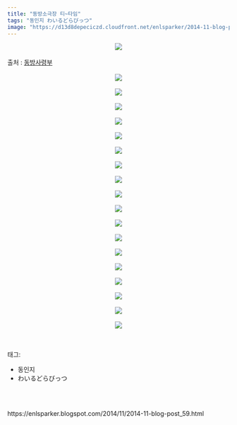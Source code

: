 ```yaml
---
title: "동방소극장 티~타임"
tags: "동인지 わいるどらびっつ"
image: "https://d13d8depeciczd.cloudfront.net/enlsparker/2014-11-blog-post_59/001.jpg"
---
```

<div class="article">
<div class="post-body entry-content" id="post-body-5255500086514114600" itemprop="description articleBody">
<div class="separator" style="clear: both; text-align: center;">
<img src="{{ site.imgserver12 }}/enlsparker/2014-11-blog-post_59/001.jpg"/></div>
<br/>
<a name="more"></a>출처 : <a href="http://cafe.naver.com/touhouheadquarters">동방사령부</a><br/>
<br/>
<div class="separator" style="clear: both; text-align: center;">
<img src="{{ site.imgserver12 }}/enlsparker/2014-11-blog-post_59/002.jpg"/></div>
<br/>
<div class="separator" style="clear: both; text-align: center;">
<img src="{{ site.imgserver12 }}/enlsparker/2014-11-blog-post_59/003.jpg"/></div>
<br/>
<div class="separator" style="clear: both; text-align: center;">
<img src="{{ site.imgserver12 }}/enlsparker/2014-11-blog-post_59/004.jpg"/></div>
<br/>
<div class="separator" style="clear: both; text-align: center;">
<img src="{{ site.imgserver12 }}/enlsparker/2014-11-blog-post_59/005.jpg"/></div>
<br/>
<div class="separator" style="clear: both; text-align: center;">
<img src="{{ site.imgserver12 }}/enlsparker/2014-11-blog-post_59/006.jpg"/></div>
<br/>
<div class="separator" style="clear: both; text-align: center;">
<img src="{{ site.imgserver12 }}/enlsparker/2014-11-blog-post_59/007.jpg"/></div>
<br/>
<div class="separator" style="clear: both; text-align: center;">
<img src="{{ site.imgserver12 }}/enlsparker/2014-11-blog-post_59/008.jpg"/></div>
<br/>
<div class="separator" style="clear: both; text-align: center;">
<img src="{{ site.imgserver12 }}/enlsparker/2014-11-blog-post_59/009.jpg"/></div>
<br/>
<div class="separator" style="clear: both; text-align: center;">
<img src="{{ site.imgserver12 }}/enlsparker/2014-11-blog-post_59/010.jpg"/></div>
<br/>
<div class="separator" style="clear: both; text-align: center;">
<img src="{{ site.imgserver12 }}/enlsparker/2014-11-blog-post_59/011.jpg"/></div>
<br/>
<div class="separator" style="clear: both; text-align: center;">
<img src="{{ site.imgserver12 }}/enlsparker/2014-11-blog-post_59/012.jpg"/></div>
<br/>
<div class="separator" style="clear: both; text-align: center;">
<img src="{{ site.imgserver12 }}/enlsparker/2014-11-blog-post_59/013.jpg"/></div>
<br/>
<div class="separator" style="clear: both; text-align: center;">
<img src="{{ site.imgserver12 }}/enlsparker/2014-11-blog-post_59/014.jpg"/></div>
<br/>
<div class="separator" style="clear: both; text-align: center;">
<img src="{{ site.imgserver12 }}/enlsparker/2014-11-blog-post_59/015.jpg"/></div>
<br/>
<div class="separator" style="clear: both; text-align: center;">
<img src="{{ site.imgserver12 }}/enlsparker/2014-11-blog-post_59/016.jpg"/></div>
<br/>
<div class="separator" style="clear: both; text-align: center;">
<img src="{{ site.imgserver12 }}/enlsparker/2014-11-blog-post_59/017.jpg"/></div>
<br/>
<div class="separator" style="clear: both; text-align: center;">
<img src="{{ site.imgserver12 }}/enlsparker/2014-11-blog-post_59/018.jpg"/></div>
<br/>
<div class="separator" style="clear: both; text-align: center;">
<img src="{{ site.imgserver12 }}/enlsparker/2014-11-blog-post_59/019.jpg"/></div>
<br/>
<div style="clear: both;"></div>
</div></div><br/>
<div class="tagTrail">
<p>태그: </p>
<ul>
<li>동인지</li>
<li>わいるどらびっつ</li>
</ul>
</div><br/>

<br/>
<p id="refer">https://enlsparker.blogspot.com/2014/11/2014-11-blog-post_59.html</p>
<br/>

